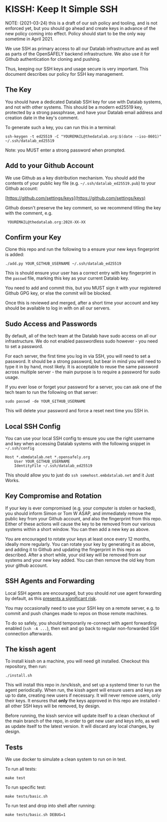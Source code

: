 # KISSH: Keep It Simple SSH

NOTE: (2021-03-24) this is a draft of our ssh policy and tooling, and is not
enforced yet, but you should go ahead and create keys in advance of the new
policy coming into effect. Policy should start to be the only way sometime in
April 2021.

We use SSH as primary access to all our Datalab infrastructure and as well as
parts of the OpenSAFELY backend infrastructure. We also use it for Github
authentication for cloning and pushing. 

Thus, keeping our SSH keys and usage secure is very important. This document
describes our policy for SSH key management.


## The Key

You should have a dedicated Datalab SSH key for use with Datalab systems, and
not with other systems. This should be a modern ed25519 key, protected by
a strong passphrase, and have your Datalab email address and creation date in
the key's comment.

To generate such a key, you can run this in a terminal:

    ssh-keygen -t ed25519 -C "YOUREMAIL@thedatalab.org:$(date --iso-8601)" ~/.ssh/datalab_ed25519

Note: you MUST enter a strong password when prompted.


## Add to your Github Account

We use Github as a key distribution mechanism. You should add the contents of
your public key file (e.g. `~/.ssh/datalab_ed25519.pub`) to your Github
account:

[https://github.com/settings/keys](https://github.com/settings/keys)

Github doesn't preserve the key comment, so we recommend titling the key with
the comment, e.g.

     YOUREMAIL@thedatalab.org:202X-XX-XX


## Confirm your Key

Clone this repo and run the following to a ensure your new keys fingerprint is
added:

    ./add.py YOUR_GITHUB_USERNAME ~/.ssh/datalab_ed25519

This is should ensure your user has a correct entry with key fingerprint in the
`passwd` file, marking this key as your current Datalab key.

You need to add and commit this, but you MUST sign it with your registered
Github GPG key, or else the commit will be blocked.

Once this is reviewed and merged, after a short time your account and key
should be available to log in with on all our servers.

## Sudo Access and Passwords

By default, all of the tech team at the Datalab have sudo access on all our
infrastructure. We do not enabled passwordless sudo however - you need to set
a password.

For each server, the first time you log in via SSH, you will need to set
a password. It should be a strong password, but bear in mind you will need to
type it in by hand, most likely. It is acceptable to reuse the same password
across multiple server - the main purpose is to require a password for sudo
usage.

If you ever lose or forget your password for a server, you can ask one of the
tech team to run the following on that server:

    sudo passwd -de YOUR_GITHUB_USERNAME

This will delete your password and force a reset next time you SSH in.

## Local SSH Config

You can use your local SSH config to ensure you use the right username and key when
accessing Datalab systems with the following snippet in `~/.ssh/config`


```
Host *.ebmdatalab.net *.opensafely.org
    User YOUR_GITHUB_USERNAME
    IdentityFile ~/.ssh/datalab_ed25519
```

This should allow you to just do `ssh somehost.embdatalab.net` and it Just Works.


## Key Compromise and Rotation

If your key is ever compromised (e.g. your computer is stolen or hacked), you
should inform Simon or Tom W ASAP, and immediately remove the public key from
your Github account, and also the fingerprint from this repo. Either of these
actions will cause the key to be removed from our various systems within
a short window. You can then add a new key as above.


You are encouraged to rotate your keys at least once every 12 months, ideally
more regularly.  You can rotate your key by generating it as above, and adding
it to Github and updating the fingerprint in this repo as described. After
a short while, your old key will be removed from our systems and your new key added.
You can then remove the old key from your github account.


## SSH Agents and Forwarding

Local SSH agents are encouraged, but you should *not* use agent forwarding by
default, as this [presents a significant
risk](https://smallstep.com/blog/ssh-agent-explained/#agent-forwarding-comes-with-a-risk).

You may occasionally need to use your SSH key on a remote server, e.g. to
commit and push changes made to repos on those remote machines.

To do so safely, you should temporarily re-connect with agent forwarding
enabled (`ssh -A ...`), then exit and go back to regular non-forwarded SSH
connection afterwards.


## The kissh agent

To install kissh on a machine, you will need git installed. Checkout this
repository, then run:

    ./install.sh

This will install this repo in /srv/kissh, and set up a systemd timer to run
the agent periodically. When run, the kissh agent will ensure users and keys
are up to date, creating new users if necessary. It will never remove users,
only their keys. It ensures that **only** the keys approved in this repo are
installed - all other SSH keys will be removed, by design.

Before running, the kissh service will update itself to a clean checkout of the
main branch of the repo, in order to get new user and keys info, as well as
update itself to the latest version. It will discard any local changes, by
design.


## Tests

We use docker to simulate a clean system to run on in test.

To run all tests:

    make test

To run specific test:

    make tests/basic.sh

To run test and drop into shell after running:

    make tests/basic.sh DEBUG=1
